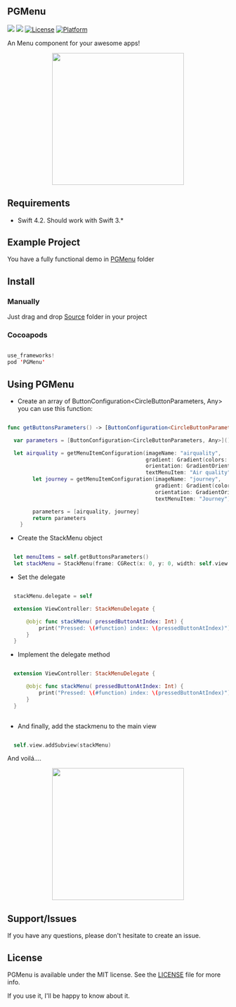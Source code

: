 ## PGMenu

![](https://img.shields.io/badge/language-swift-blue.svg)
![](https://img.shields.io/badge/version-1.1.0-red.svg)
[![License](https://img.shields.io/cocoapods/l/PGLevelIndicator.svg?style=flat)](https://github.com/pablogsIO/PGLevelIndicator)
[![Platform](https://img.shields.io/cocoapods/p/PGLevelIndicator.svg?style=flat)](https://github.com/pablogsIO/PGLevelIndicator)


An Menu component for your awesome apps!

<p align="center">
  <img width="300" src="https://raw.githubusercontent.com/pablogsIO/PGMenu/master/Assets/PGMenu.png">
</p>

## Requirements

- Swift 4.2. Should work with Swift 3.*

## Example Project

You have a fully functional demo in [PGMenu](https://github.com/pablogsIO/PGMenu/tree/master/PGSMenu) folder

## Install

### Manually

Just drag and drop [Source](https://github.com/pablogsIO/PGMenu/tree/master/Source) folder in your project

### Cocoapods

```swift

use_frameworks!
pod 'PGMenu'

```

## Using PGMenu

- Create an array of ButtonConfiguration<CircleButtonParameters, Any> you can use this function:


```swift

func getButtonsParameters() -> [ButtonConfiguration<CircleButtonParameters, Any>] {

  var parameters = [ButtonConfiguration<CircleButtonParameters, Any>]()

  let airquality = getMenuItemConfiguration(imageName: "airquality",
                                            gradient: Gradient(colors: (initColor: UIColor(rgb: 0x11998e), endColor: UIColor(rgb: 0x38ef7d)),
                                            orientation: GradientOrientation.bottomRightTopLeft),
                                            textMenuItem: "Air quality")
        let journey = getMenuItemConfiguration(imageName: "journey",
                                               gradient: Gradient(colors: (initColor: UIColor(rgb: 0x800080), endColor: UIColor(rgb: 0xffc0cb)),
                                               orientation: GradientOrientation.bottomRightTopLeft),
                                               textMenuItem: "Journey")

        parameters = [airquality, journey]
        return parameters
    }


```
- Create the StackMenu object


```swift

  let menuItems = self.getButtonsParameters()
  let stackMenu = StackMenu(frame: CGRect(x: 0, y: 0, width: self.view.frame.size.width, height: self.view.frame.size.height), configuration: menuItems)

```

- Set the delegate

```swift

  stackMenu.delegate = self

  extension ViewController: StackMenuDelegate {

      @objc func stackMenu( pressedButtonAtIndex: Int) {
          print("Pressed: \(#function) index: \(pressedButtonAtIndex)")
      }
  }
```

- Implement the delegate method

```swift

  extension ViewController: StackMenuDelegate {

      @objc func stackMenu( pressedButtonAtIndex: Int) {
          print("Pressed: \(#function) index: \(pressedButtonAtIndex)")
      }
  }
  
```

- And finally, add the stackmenu to the main view

```swift

  self.view.addSubview(stackMenu)

```

And voilá....

<p align="center">
  <img width="300" src="https://raw.githubusercontent.com/pablogsIO/PGMenu/master/Assets/PGMenu.gif">
</p>

## Support/Issues
If you have any questions, please don't hesitate to create an issue.


## License
PGMenu is available under the MIT license. See the [LICENSE](LICENSE) file for more info.

If you use it, I'll be happy to know about it.
